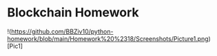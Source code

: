 # Blockchain Homework

!(https://github.com/BBZiv10/python-homework/blob/main/Homework%20%2318/Screenshots/Picture1.png)[Pic1]
